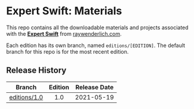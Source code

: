 # Expert Swift: Materials

This repo contains all the downloadable materials and projects associated with the **[Expert Swift](https://www.raywenderlich.com/books/advanced-swift)** from [raywenderlich.com](https://www.raywenderlich.com).

Each edition has its own branch, named `editions/[EDITION]`. The default branch for this repo is for the most recent edition.

## Release History

| Branch                                                                            | Edition | Release Date |
| --------------------------------------------------------------------------------- |:-------:|:------------:|
| [editions/1.0](https://github.com/raywenderlich/advs-materials/tree/editions/1.0) | 1.0     | 2021-05-19   |

